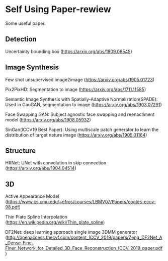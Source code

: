 # Self Using Paper-rewiew
Some useful paper.

## Detection
Uncertainty bounding box
(https://arxiv.org/abs/1809.08545)

## Image Synthesis
Few shot unsupervised image2image
(https://arxiv.org/abs/1905.01723)

Pix2PixHD: Segmentation to image
(https://arxiv.org/abs/1711.11585)

Semantic Image Synthesis with Spatially-Adaptive Normalization(SPADE): Used in GauGAN, segmentation to image
(https://arxiv.org/abs/1903.07291)

Face Swapping GAN: Subject agnostic face swapping and reenactiment model
(https://arxiv.org/abs/1908.05932)

SinGan(ICCV19 Best Paper): Using multiscale patch generator to learn the distribution of target nature image
(https://arxiv.org/abs/1905.01164)

## Structure
HRNet: UNet with convolution in skip connection
(https://arxiv.org/abs/1904.04514)

## 3D
Active Appearance Model
(https://www.cs.cmu.edu/~efros/courses/LBMV07/Papers/cootes-eccv-98.pdf)

Thin Plate Spline Interpolation
(https://en.wikipedia.org/wiki/Thin_plate_spline)

DF2Net: deep learning approach single image 3DMM generator
(http://openaccess.thecvf.com/content_ICCV_2019/papers/Zeng_DF2Net_A_Dense-Fine-Finer_Network_for_Detailed_3D_Face_Reconstruction_ICCV_2019_paper.pdf)

